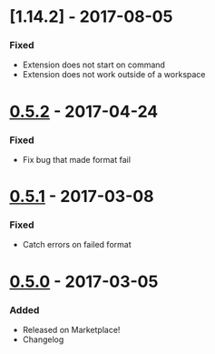 # [1.14.2] - 2017-08-05
### Fixed
- Extension does not start on command
- Extension does not work outside of a workspace

# [0.5.2] - 2017-04-24
### Fixed
- Fix bug that made format fail

# [0.5.1] - 2017-03-08
### Fixed
- Catch errors on failed format

# [0.5.0] - 2017-03-05
### Added
- Released on Marketplace!
- Changelog

[0.6.0]: https://github.com/henriiik/vscode-perl/compare/0.5.2...1.14.2
[0.5.2]: https://github.com/henriiik/vscode-perl/compare/0.5.1...0.5.2
[0.5.1]: https://github.com/henriiik/vscode-perl/compare/0.5.0...0.5.1
[0.5.0]: https://github.com/henriiik/vscode-perl/
